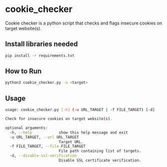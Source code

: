 # cookie_checker
Cookie checker is a python script that checks and flags insecure cookies on target website(s).

## Install libraries needed

```bash
pip install -r requirements.txt
```
## How to Run

```bash
python3 cookie_checker.py -u <target>
```

## Usage

```bash
usage: cookie_checker.py [-h] (-u URL_TARGET | -f FILE_TARGET) [-d]

Check for insecure cookies on target website(s).

optional arguments:
  -h, --help            show this help message and exit
  -u URL_TARGET, --url URL_TARGET
                        Target URL.
  -f FILE_TARGET, --file FILE_TARGET
                        File path containing list of targets.
  -d, --disable-ssl-verification
                        Disable SSL certificate verification.
```
